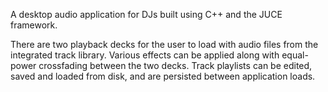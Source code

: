 A desktop audio application for DJs built using C++ and the JUCE framework.

There are two playback decks for the user to load with audio files from the integrated track library. Various effects can be applied along with equal-power crossfading between the two decks. Track playlists can be edited, saved and loaded from disk, and are persisted between application loads.

